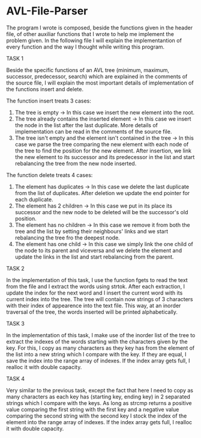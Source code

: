 # AVL-File-Parser

The program I wrote is composed, beside the functions given in the header file,
of other auxiliar functions that I wrote to help me implement the problem given.
In the following file I will explain the implementantion of every function and
the way I thought while writing this program.


TASK 1

Beside the specific functions of an AVL tree (minimum, maximum, successor,
predecessor, search) which are explained in the comments of the source file, I
will explain the most important details of implementation of the functions
insert and delete.

The function insert treats 3 cases:
1. The tree is empty -> In this case we insert the new element into the root.
2. The tree already contains the inserted element -> In this case we insert the
node in the list after the last duplicate. More details of implementation can
be read in the comments of the source file.
3. The tree isn't empty and the element isn't contained in the tree -> In this
case we parse the tree comparing the new element with each node of the tree to
find the position for the new element. After insertion, we link the new
element to its successor and its predecessor in the list and start rebalancing
the tree from the new node inserted.

The function delete treats 4 cases:
1. The element has duplicates -> In this case we delete the last duplicate from
the list of duplicates. After deletion we update the end pointer for each
duplicate.
2. The element has 2 children -> In this case we put in its place its successor
and the new node to be deleted will be the successor's old position.
3. The element has no children -> In this case we remove it from both the tree
and the list by setting their neighbours' links and we start rebalancing the
tree fro the deepest node.
4. The element has one child -> In this case we simply 
link the one child of the node to its parent and viceversa and we delete the 
element and update the links in the list and start rebalancing from the parent.


TASK 2

In the implementation of this task, I use the function fgets to read the text
from the file and I extract the words using strtok. After each extraction, I
update the index for the next word and I insert the current word with its
current index into the tree. The tree will contain now strings of 3 characters
with their index of appearence into the text file. This way, at an inorder
traversal of the tree, the words inserted will be printed alphabetically.


TASK 3

In the implementation of this task, I make use of the inorder list of the tree
to extract the indexes of the words starting with the characters given by the
key. For this, I copy as many characters as they key has from the element of
the list into a new string which I compare with the key. If they are equal, I
save the index into the range array of indexes. If the index array gets full,
I realloc it with double capacity.


TASK 4

Very similar to the previous task, except the fact that here I need to copy as
many characters as each key has (starting key, ending key) in 2 separated
strings which I compare with the keys. As long as strcmp returns a positive
value comparing the first string with the first key and a negative value
comparing the second string with the second key I stock the index of the element
into the range array of indexes. If the index array gets full, I realloc it
with double capacity.
